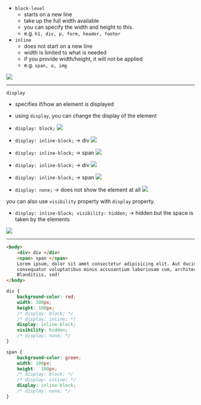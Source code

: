 - `block-level`
	- starts on a new line
	- take up the full width available
	- you can specify the width and height to this.
	- e.g. `h1, div, p, form, header, footer`
- `inline`
	- does not start on a new line
	- width is limited to what is needed
	- if you provide width/height, it will not be applied
	- e.g. `span, a, img`


![](../src/images/element_display_block_inline_1.png)

<hr> 

`display`
- specifies if/how an element is displayed
- using `display`, you can change the display of the element

- `display: block;`
![](../src/images/element_display_block_inline_2.png)

- `display: inline-block;` -> div
![](../src/images/element_display_block_inline_3.png)

- `display: inline-block;` -> span
![](../src/images/element_display_block_inline_4.png)

- `display: inline-block;` -> div
![](../src/images/element_display_block_inline_5.png)

- `display: inline-block;` -> span
![](../src/images/element_display_block_inline_6.png)


- `display: none;` -> does not show the element at all
![](../src/images/element_display_block_inline_7.png)



you can also use `visibility` property with `display` property.
- `display: inline-block; visibility: hidden;` -> hidden but the space is taken by the elements

![](../src/images/element_display_block_inline_8.png)




<hr>


```html
<body>
    <div> div </div>
    <span> span </span>
    Lorem ipsum, dolor sit amet consectetur adipisicing elit. Aut ducimus itaque minima tenetur dolorum aliquam
    consequatur voluptatibus minus accusantium laboriosam cum, architecto sit rem voluptatum molestias beatae amet?
    Blanditiis, sed!
</body>
```


```css
div {
    background-color: red;
    width: 100px;
    height: 100px;
    /* display: block; */
    /* display: inline; */
    display: inline-block;
    visibility: hidden;
    /* display: none; */
}

span {
    background-color: green;
    width: 100px;
    height:  100px;
    /* display: block; */
    /* display: inline; */
    display: inline-block;
    /* display: none; */
}
```